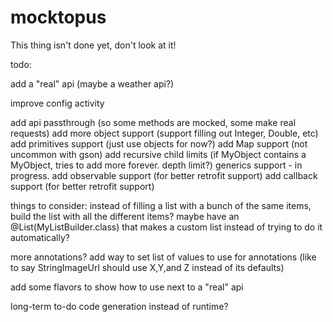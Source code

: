mocktopus
=========

This thing isn't done yet, don't look at it!


todo:

add a "real" api (maybe a weather api?)

improve config activity

add api passthrough (so some methods are mocked, some make real requests)
add more object support (support filling out Integer, Double, etc)
add primitives support (just use objects for now?)
add Map support (not uncommon with gson)
add recursive child limits (if MyObject contains a MyObject, tries to add more forever. depth limit?)
generics support - in progress.
add observable support (for better retrofit support)
add callback support (for better retrofit support)

things to consider:
instead of filling a list with a bunch of the same items, build the list with all the different items?
    maybe have an @List(MyListBuilder.class) that makes a custom list instead of trying to do it automatically?

more annotations?
add way to set list of values to use for annotations (like to say StringImageUrl should use X,Y,and Z instead of its defaults)


add some flavors to show how to use next to a "real" api

long-term to-do
code generation instead of runtime?